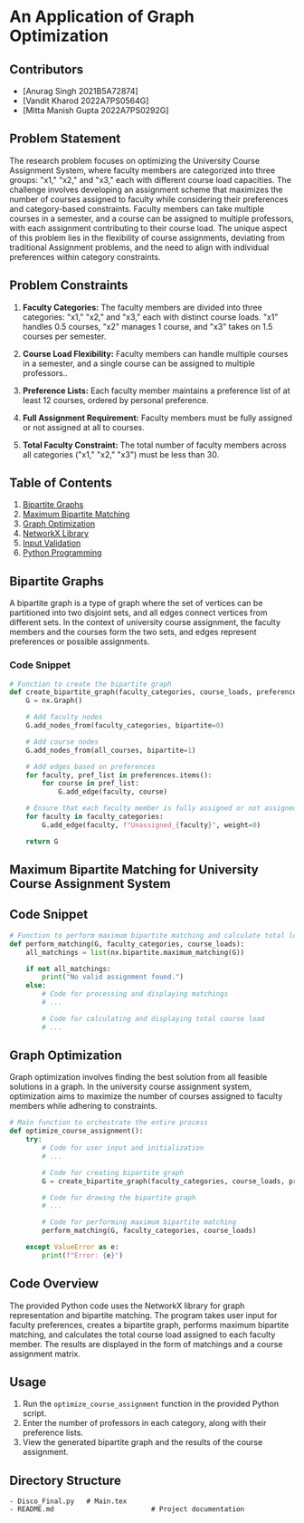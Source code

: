 # An Application of Graph Optimization


## Contributors
- [Anurag Singh 2021B5A72874]
- [Vandit Kharod 2022A7PS0564G]
- [Mitta Manish Gupta 2022A7PS0292G]


## Problem Statement

The research problem focuses on optimizing the University Course Assignment System, where faculty members are categorized into three groups: "x1," "x2," and "x3," each with different course load capacities. The challenge involves developing an assignment scheme that maximizes the number of courses assigned to faculty while considering their preferences and category-based constraints. Faculty members can take multiple courses in a semester, and a course can be assigned to multiple professors, with each assignment contributing to their course load. The unique aspect of this problem lies in the flexibility of course assignments, deviating from traditional Assignment problems, and the need to align with individual preferences within category constraints.


## Problem Constraints

1. **Faculty Categories:** The faculty members are divided into three categories: "x1," "x2," and "x3," each with distinct course loads. "x1" handles 0.5 courses, "x2" manages 1 course, and "x3" takes on 1.5 courses per semester.

2. **Course Load Flexibility:** Faculty members can handle multiple courses in a semester, and a single course can be assigned to multiple professors..

3. **Preference Lists:** Each faculty member maintains a preference list of at least 12 courses, ordered by personal preference.

4. **Full Assignment Requirement:** Faculty members must be fully assigned or not assigned at all to courses.

5. **Total Faculty Constraint:** The total number of faculty members across all categories ("x1," "x2," "x3") must be less than 30.


## Table of Contents

1. [Bipartite Graphs](#bipartite-graphs)
2. [Maximum Bipartite Matching](#maximum-bipartite-matching)
3. [Graph Optimization](#graph-optimization)
4. [NetworkX Library](#networkx-library)
5. [Input Validation](#input-validation)
6. [Python Programming](#python-programming)

## Bipartite Graphs

A bipartite graph is a type of graph where the set of vertices can be partitioned into two disjoint sets, and all edges connect vertices from different sets. In the context of university course assignment, the faculty members and the courses form the two sets, and edges represent preferences or possible assignments.

### Code Snippet

```python
# Function to create the bipartite graph
def create_bipartite_graph(faculty_categories, course_loads, preferences, all_courses):
    G = nx.Graph()

    # Add faculty nodes
    G.add_nodes_from(faculty_categories, bipartite=0)

    # Add course nodes
    G.add_nodes_from(all_courses, bipartite=1)

    # Add edges based on preferences
    for faculty, pref_list in preferences.items():
        for course in pref_list:
            G.add_edge(faculty, course)

    # Ensure that each faculty member is fully assigned or not assigned at all
    for faculty in faculty_categories:
        G.add_edge(faculty, f"Unassigned_{faculty}", weight=0)

    return G 
```


## Maximum Bipartite Matching for University Course Assignment System

## Code Snippet

```python
# Function to perform maximum bipartite matching and calculate total load
def perform_matching(G, faculty_categories, course_loads):
    all_matchings = list(nx.bipartite.maximum_matching(G))

    if not all_matchings:
        print("No valid assignment found.")
    else:
        # Code for processing and displaying matchings
        # ...

        # Code for calculating and displaying total course load
        # ...
```
 ## Graph Optimization

Graph optimization involves finding the best solution from all feasible solutions in a graph. In the university course assignment system, optimization aims to maximize the number of courses assigned to faculty members while adhering to constraints.

```python
# Main function to orchestrate the entire process
def optimize_course_assignment():
    try:
        # Code for user input and initialization
        # ...

        # Code for creating bipartite graph
        G = create_bipartite_graph(faculty_categories, course_loads, preferences, all_courses)

        # Code for drawing the bipartite graph
        # ...

        # Code for performing maximum bipartite matching
        perform_matching(G, faculty_categories, course_loads)

    except ValueError as e:
        print(f"Error: {e}")
```


## Code Overview

The provided Python code uses the NetworkX library for graph representation and bipartite matching. The program takes user input for faculty preferences, creates a bipartite graph, performs maximum bipartite matching, and calculates the total course load assigned to each faculty member. The results are displayed in the form of matchings and a course assignment matrix.


## Usage

1. Run the `optimize_course_assignment` function in the provided Python script.
2. Enter the number of professors in each category, along with their preference lists.
3. View the generated bipartite graph and the results of the course assignment.


## Directory Structure

```plaintext
- Disco_Final.py   # Main.tex
- README.md                        # Project documentation


